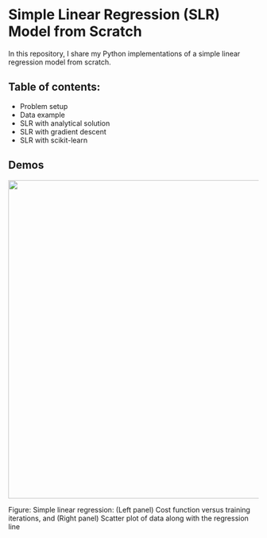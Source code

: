 # Simple Linear Regression (SLR) Model from Scratch

In this repository, I share my Python implementations of a simple linear regression model from scratch. 

## Table of contents:
- Problem setup
- Data example
- SLR with analytical solution
- SLR with gradient descent
- SLR with scikit-learn

## Demos



<p align="center">
    <img src="https://github.com/alireza365/ML_Models_from_Scratch/blob/master/Regression/Simple%20Linear%20Model/Images/SLR_vs_iterations.png" width="640">
</p>
<p align="left">
    Figure: Simple linear regression: (Left panel) Cost function versus training iterations, and 
    (Right panel) Scatter plot of data along with the regression line
</p>

